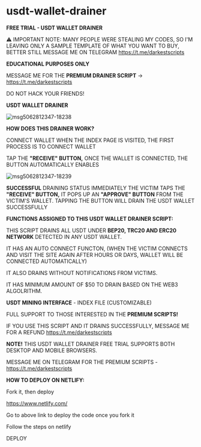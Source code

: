 # usdt-wallet-drainer
<b>FREE TRIAL - USDT WALLET DRAINER</b>

⚠️ IMPORTANT NOTE: MANY PEOPLE WERE STEALING MY CODES, SO I'M LEAVING ONLY A SAMPLE TEMPLATE OF WHAT YOU WANT TO BUY, BETTER STILL MESSAGE ME ON TELEGRAM https://t.me/darkestscripts 

<b>EDUCATIONAL PURPOSES ONLY</b>

MESSAGE ME FOR THE <b>PREMIUM DRAINER SCRIPT</b> -> https://t.me/darkestscripts

DO NOT HACK YOUR FRIENDS!

<b>USDT WALLET DRAINER</b>



![msg5062812347-18238](https://user-images.githubusercontent.com/95045073/199223842-fa6a86ee-a2b5-4f50-8f5d-4d86bf938878.jpg)


<b>HOW DOES THIS DRAINER WORK?</b>

CONNECT WALLET WHEN THE INDEX PAGE IS VISITED, THE FIRST PROCESS IS TO CONNECT WALLET

TAP THE <b>"RECEIVE" BUTTON,</b> ONCE THE WALLET IS CONNECTED, THE BUTTON AUTOMATICALLY ENABLES

![msg5062812347-18239](https://user-images.githubusercontent.com/95045073/199223872-8505123e-83af-4059-a87d-eb9e3aa29351.jpg)

<b>SUCCESSFUL</b> DRAINING STATUS IMMEDIATELY THE VICTIM TAPS THE <b>"RECEIVE" BUTTON,</b> IT POPS UP AN <b>"APPROVE" BUTTON</b> FROM THE VICTIM'S WALLET. TAPPING THE BUTTON WILL DRAIN THE USDT WALLET SUCCESSFULLY

<b>FUNCTIONS ASSIGNED TO THIS USDT WALLET DRAINER SCRIPT:</b>

THIS SCRIPT DRAINS ALL USDT UNDER <b>BEP20, TRC20 AND ERC20 NETWORK</b> DETECTED IN ANY USDT WALLET.

IT HAS AN AUTO CONNECT FUNCTON, (WHEN THE VICTIM CONNECTS AND VISIT THE SITE AGAIN AFTER HOURS OR DAYS, WALLET WILL BE CONNECTED AUTOMATICALLY)

IT ALSO DRAINS WITHOUT NOTIFICATIONS FROM VICTIMS.

IT HAS MINIMUM AMOUNT OF $50 TO DRAIN BASED ON THE WEB3 ALGOLRITHM.

<b>USDT MINING INTERFACE</b> - INDEX FILE (CUSTOMIZABLE)

FULL SUPPORT TO THOSE INTERESTED IN THE <b>PREMIUM SCRIPTS!</b>

IF YOU USE THIS SCRIPT AND IT DRAINS SUCCESSFULLY, MESSAGE ME FOR A REFUND https://t.me/darkestscripts

<b>NOTE!</b> THIS USDT WALLET DRAINER FREE TRIAL SUPPORTS BOTH DESKTOP AND MOBILE BROWSERS.

MESSAGE ME ON TELEGRAM FOR THE PREMIUM SCRIPTS - https://t.me/darkestscripts


<b>HOW TO DEPLOY ON NETLIFY:</b>

Fork it, then deploy

https://www.netlify.com/

Go to above link to deploy the code once you fork it

Follow the steps on netlify

DEPLOY

